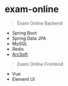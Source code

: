 # exam-online

> Exam Online Backend

- Spring Boot
- Spring Data JPA
- MySQL
- Redis
- [ArcSoft](https://ai.arcsoft.com.cn)


> Exam Online Frontend

- Vue
- Element UI
